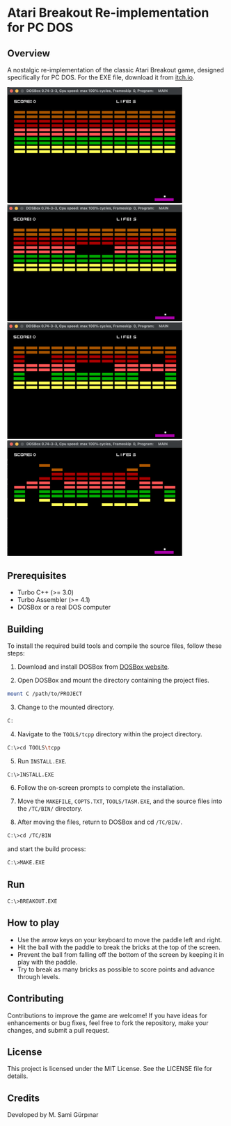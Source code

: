 # Atari Breakout Re-implementation for PC DOS

## Overview

A nostalgic re-implementation of the classic Atari Breakout game, designed specifically for PC DOS.
For the EXE file, download it from [itch.io](https://ms0g.itch.io/breakout).

<img src="IMG/1.png" alt="image" width="402" height="auto"> <img src="IMG/2.png" alt="image" width="402" height="auto">
<img src="IMG/3.png" alt="image" width="402" height="auto"> <img src="IMG/4.png" alt="image" width="402" height="auto">

## Prerequisites
+ Turbo C++ (>= 3.0)
+ Turbo Assembler (>= 4.1)
+ DOSBox or a real DOS computer

## Building
To install the required build tools and compile the source files, follow these steps:

1. Download and install DOSBox from [DOSBox website](https://www.dosbox.com/).

2. Open DOSBox and mount the directory containing the project files.

```bash
mount C /path/to/PROJECT
```

3. Change to the mounted directory.
```bash
C:
```

4. Navigate to the `TOOLS/tcpp` directory within the project directory.
```bash
C:\>cd TOOLS\tcpp
```


5. Run `INSTALL.EXE`.
```bash
C:\>INSTALL.EXE
```

6. Follow the on-screen prompts to complete the installation.

7. Move the `MAKEFILE`, `COPTS.TXT`, `TOOLS/TASM.EXE`, and the source files into the `/TC/BIN/` directory.

8. After moving the files, return to DOSBox and cd `/TC/BIN/`.
```bash
C:\>cd /TC/BIN
```
and start the build process:
```bash
C:\>MAKE.EXE
```
## Run
```bash
C:\>BREAKOUT.EXE
```
## How to play
- Use the arrow keys on your keyboard to move the paddle left and right.
- Hit the ball with the paddle to break the bricks at the top of the screen.
- Prevent the ball from falling off the bottom of the screen by keeping it in play with the paddle.
- Try to break as many bricks as possible to score points and advance through levels.

## Contributing

Contributions to improve the game are welcome! If you have ideas for enhancements or bug fixes, feel free to fork the repository, make your changes, and submit a pull request.

## License

This project is licensed under the MIT License. See the LICENSE file for details.

## Credits

Developed by M. Sami Gürpınar



